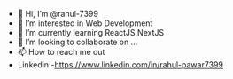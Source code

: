 - 👋 Hi, I’m @rahul-7399
- 👀 I’m interested in Web Development
- 🌱 I’m currently learning ReactJS,NextJS
- 💞️ I’m looking to collaborate on ...
- 📫 How to reach me out
- Linkedin:-https://www.linkedin.com/in/rahul-pawar7399

<!---
rahul-7399/rahul-7399 is a ✨ special ✨ repository because its `README.md` (this file) appears on your GitHub profile.
You can click the Preview link to take a look at your changes.
--->
